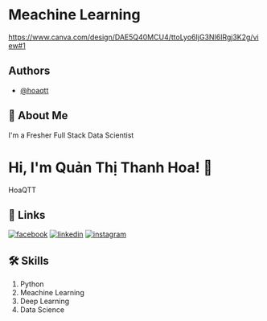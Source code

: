 
# **Meachine Learning**

https://www.canva.com/design/DAE5Q40MCU4/ttoLyo6IjG3NI6lRgj3K2g/view#1
## Authors

- [@hoaqtt](https://github.com/)
## 🚀 About Me
I'm a Fresher Full Stack Data Scientist


# Hi, I'm Quản Thị Thanh Hoa! 👋
HoaQTT

## 🔗 Links
[![facebook](https://img.shields.io/badge/Facebook-1877F2?style=for-the-badge&logo=facebook&logoColor=white)](https://www.facebook.com/Nh.Thanh.Hoa/)
[![linkedin](https://img.shields.io/badge/linkedin-0A66C2?style=for-the-badge&logo=linkedin&logoColor=white)](https://www.linkedin.com/in/thanh-hoa-quan-thi-863111237/)
[![instagram](https://img.shields.io/badge/Instagram-E4405F?style=for-the-badge&logo=instagram&logoColor=white)](https://www.instagram.com/sarahs.mim/)


## 🛠 Skills
1. Python
2. Meachine Learning
3. Deep Learning
4. Data Science

